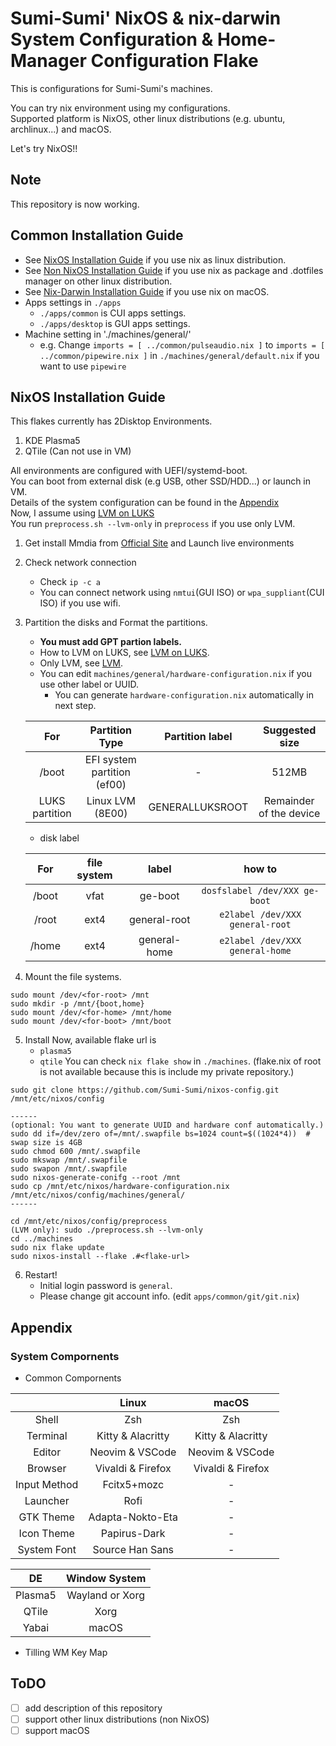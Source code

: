 # Sumi-Sumi' NixOS & nix-darwin System Configuration & Home-Manager Configuration Flake

This is configurations for Sumi-Sumi's machines.

You can try nix environment using my configurations.    
Supported platform is NixOS, other linux distributions (e.g. ubuntu, archlinux...) and macOS.

Let's try NixOS!!

## Note
This repository is now working.

## Common Installation Guide
- See [NixOS Installation Guide](#NixOS-Installation-Guide) if you use nix as linux distribution.
- See [Non NixOS Installation Guide](#Non-NixOS-Installation-Guide) if you use nix as package and .dotfiles manager on other linux distribution.
- See [Nix-Darwin Installation Guide](#Nix-Darwin-Installation-Guide) if you use nix on macOS.
- Apps settings in `./apps`
    - `./apps/common` is CUI apps settings.
    - `./apps/desktop` is GUI apps settings.
- Machine setting in './machines/general/'
    - e.g. Change `imports = [ ../common/pulseaudio.nix ]` to `imports = [ ../common/pipewire.nix ]`
      in `./machines/general/default.nix` if you want to use `pipewire` 

## NixOS Installation Guide
This flakes currently has 2Disktop Environments.
  1. KDE Plasma5
  2. QTile (Can not use in VM)

All environments are configured with UEFI/systemd-boot.    
You can boot from external disk (e.g USB, other SSD/HDD...) or launch in VM.     
Details of the system configuration can be found in the [Appendix](#Appendix)    
Now, I assume using [LVM on LUKS](https://wiki.archlinux.org/title/Dm-crypt/Encrypting_an_entire_system#LVM_on_LUKS)    
You run `preprocess.sh --lvm-only` in `preprocess` if you use only LVM.

1. Get install Mmdia from [Official Site](https://nixos.org/download.html) and Launch live environments
2. Check network connection
    - Check `ip -c a`
    - You can connect network using `nmtui`(GUI ISO) or `wpa_suppliant`(CUI ISO) if you use wifi.
3. Partition the disks and Format the partitions.
    - **You must add GPT partion labels.**
    - How to LVM on LUKS, see [LVM on LUKS](https://wiki.archlinux.org/title/Dm-crypt/Encrypting_an_entire_system#LVM_on_LUKS).
    - Only LVM, see [LVM](https://wiki.archlinux.org/title/LVM).
    - You can edit `machines/general/hardware-configuration.nix` if you use other label or UUID.
      - You can generate `hardware-configuration.nix` automatically in next step.

    | For            | Partition Type              | Partition label | Suggested size          |
    | :-:            | :-:                         | :-:             | :-:                     |
    | /boot          | EFI system partition (ef00) | \-              | 512MB                   |
    | LUKS partition | Linux LVM (8E00)            | GENERALLUKSROOT | Remainder of the device |

    - disk label

    | For   | file system | label        | how to                          |
    | :-:   | :-:         | :-:          | :-:                             |
    | /boot | vfat        | ge-boot      | `dosfslabel /dev/XXX ge-boot`    |
    | /root | ext4        | general-root | `e2label /dev/XXX general-root` |
    | /home | ext4        | general-home | `e2label /dev/XXX general-home`
4. Mount the file systems.
  ```
  sudo mount /dev/<for-root> /mnt
  sudo mkdir -p /mnt/{boot,home}
  sudo mount /dev/<for-home> /mnt/home
  sudo mount /dev/<for-boot> /mnt/boot
  ```
5. Install
  Now, available flake url is
    - `plasma5`
    - `qtile`
  You can check `nix flake show` in `./machines`. (flake.nix of root is not available because this is include my private repository.)

  ```
  sudo git clone https://github.com/Sumi-Sumi/nixos-config.git /mnt/etc/nixos/config

  ------
  (optional: You want to generate UUID and hardware conf automatically.)
  sudo dd if=/dev/zero of=/mnt/.swapfile bs=1024 count=$((1024*4))  # swap size is 4GB
  sudo chmod 600 /mnt/.swapfile
  sudo mkswap /mnt/.swapfile
  sudo swapon /mnt/.swapfile
  sudo nixos-generate-conifg --root /mnt
  sudo cp /mnt/etc/nixos/hardware-configuration.nix /mnt/etc/nixos/config/machines/general/
  ------

  cd /mnt/etc/nixos/config/preprocess
  (LVM only): sudo ./preprocess.sh --lvm-only
  cd ../machines
  sudo nix flake update
  sudo nixos-install --flake .#<flake-url>
  ```

6. Restart!
    - Initial login password is `general`.
    - Please change git account info. (edit `apps/common/git/git.nix`)

## Appendix
### System Compornents

- Common Compornents

|              | Linux             | macOS             |
| :-:          | :-:               | :-:               |
| Shell        | Zsh               | Zsh               |
| Terminal     | Kitty & Alacritty | Kitty & Alacritty |
| Editor       | Neovim & VSCode   | Neovim & VSCode   |
| Browser      | Vivaldi & Firefox | Vivaldi & Firefox |
| Input Method | Fcitx5+mozc       | \-                |
| Launcher     | Rofi              | \-                |
| GTK Theme    | Adapta-Nokto-Eta  | \-                |
| Icon Theme   | Papirus-Dark      | \-                |
| System Font  | Source Han Sans   | \-                |

| DE      | Window System   |
| :-:     | :-:             |
| Plasma5 | Wayland or Xorg |
| QTile   | Xorg            |
| Yabai   | macOS           |

- Tilling WM Key Map

## ToDO
- [ ] add description of this repository
- [ ] support other linux distributions (non NixOS)
- [ ] support macOS
